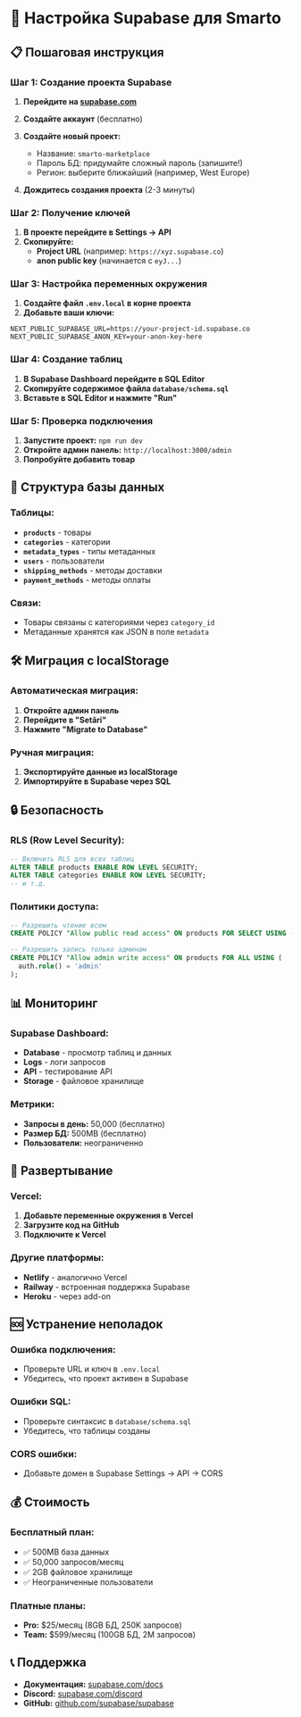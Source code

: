 # 🚀 Настройка Supabase для Smarto

## 📋 Пошаговая инструкция

### **Шаг 1: Создание проекта Supabase**

1. **Перейдите на [supabase.com](https://supabase.com)**
2. **Создайте аккаунт** (бесплатно)
3. **Создайте новый проект:**
   - Название: `smarto-marketplace`
   - Пароль БД: придумайте сложный пароль (запишите!)
   - Регион: выберите ближайший (например, West Europe)

4. **Дождитесь создания проекта** (2-3 минуты)

### **Шаг 2: Получение ключей**

1. **В проекте перейдите в Settings → API**
2. **Скопируйте:**
   - **Project URL** (например: `https://xyz.supabase.co`)
   - **anon public key** (начинается с `eyJ...`)

### **Шаг 3: Настройка переменных окружения**

1. **Создайте файл `.env.local` в корне проекта**
2. **Добавьте ваши ключи:**

```env
NEXT_PUBLIC_SUPABASE_URL=https://your-project-id.supabase.co
NEXT_PUBLIC_SUPABASE_ANON_KEY=your-anon-key-here
```

### **Шаг 4: Создание таблиц**

1. **В Supabase Dashboard перейдите в SQL Editor**
2. **Скопируйте содержимое файла `database/schema.sql`**
3. **Вставьте в SQL Editor и нажмите "Run"**

### **Шаг 5: Проверка подключения**

1. **Запустите проект:** `npm run dev`
2. **Откройте админ панель:** `http://localhost:3000/admin`
3. **Попробуйте добавить товар**

## 🔧 Структура базы данных

### **Таблицы:**
- **`products`** - товары
- **`categories`** - категории
- **`metadata_types`** - типы метаданных
- **`users`** - пользователи
- **`shipping_methods`** - методы доставки
- **`payment_methods`** - методы оплаты

### **Связи:**
- Товары связаны с категориями через `category_id`
- Метаданные хранятся как JSON в поле `metadata`

## 🛠️ Миграция с localStorage

### **Автоматическая миграция:**
1. **Откройте админ панель**
2. **Перейдите в "Setări"**
3. **Нажмите "Migrate to Database"**

### **Ручная миграция:**
1. **Экспортируйте данные из localStorage**
2. **Импортируйте в Supabase через SQL**

## 🔒 Безопасность

### **RLS (Row Level Security):**
```sql
-- Включить RLS для всех таблиц
ALTER TABLE products ENABLE ROW LEVEL SECURITY;
ALTER TABLE categories ENABLE ROW LEVEL SECURITY;
-- и т.д.
```

### **Политики доступа:**
```sql
-- Разрешить чтение всем
CREATE POLICY "Allow public read access" ON products FOR SELECT USING (true);

-- Разрешить запись только админам
CREATE POLICY "Allow admin write access" ON products FOR ALL USING (
  auth.role() = 'admin'
);
```

## 📊 Мониторинг

### **Supabase Dashboard:**
- **Database** - просмотр таблиц и данных
- **Logs** - логи запросов
- **API** - тестирование API
- **Storage** - файловое хранилище

### **Метрики:**
- **Запросы в день:** 50,000 (бесплатно)
- **Размер БД:** 500MB (бесплатно)
- **Пользователи:** неограниченно

## 🚀 Развертывание

### **Vercel:**
1. **Добавьте переменные окружения в Vercel**
2. **Загрузите код на GitHub**
3. **Подключите к Vercel**

### **Другие платформы:**
- **Netlify** - аналогично Vercel
- **Railway** - встроенная поддержка Supabase
- **Heroku** - через add-on

## 🆘 Устранение неполадок

### **Ошибка подключения:**
- Проверьте URL и ключ в `.env.local`
- Убедитесь, что проект активен в Supabase

### **Ошибки SQL:**
- Проверьте синтаксис в `database/schema.sql`
- Убедитесь, что таблицы созданы

### **CORS ошибки:**
- Добавьте домен в Supabase Settings → API → CORS

## 💰 Стоимость

### **Бесплатный план:**
- ✅ 500MB база данных
- ✅ 50,000 запросов/месяц
- ✅ 2GB файловое хранилище
- ✅ Неограниченные пользователи

### **Платные планы:**
- **Pro:** $25/месяц (8GB БД, 250K запросов)
- **Team:** $599/месяц (100GB БД, 2M запросов)

## 📞 Поддержка

- **Документация:** [supabase.com/docs](https://supabase.com/docs)
- **Discord:** [supabase.com/discord](https://supabase.com/discord)
- **GitHub:** [github.com/supabase/supabase](https://github.com/supabase/supabase) 